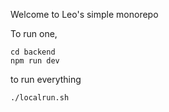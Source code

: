Welcome to Leo's simple monorepo


To run one,

```
cd backend
npm run dev
```

to run everything

```
./localrun.sh
```
